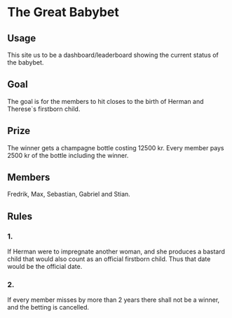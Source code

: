 # The Great Babybet

## Usage

This site us to be a dashboard/leaderboard showing the current status of the babybet.

## Goal

The goal is for the members to hit closes to the birth of Herman and Therese`s firstborn child.

## Prize

The winner gets a champagne bottle costing 12500 kr. Every member pays 2500 kr of the bottle including the winner.

## Members

Fredrik, Max, Sebastian, Gabriel and Stian.

## Rules

### 1.

If Herman were to impregnate another woman, and she produces a bastard child that would also count as an official firstborn child.
Thus that date would be the official date.

### 2.

If every member misses by more than 2 years there shall not be a winner, and the betting is cancelled.
